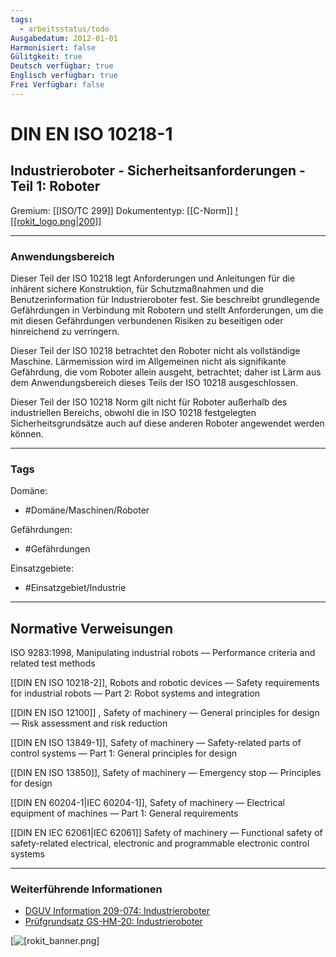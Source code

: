 ```yaml
---
tags:
  - arbeitsstatus/todo
Ausgabedatum: 2012-01-01
Harmonisiert: false
Gülitgkeit: true
Deutsch verfügbar: true
Englisch verfügbar: true
Frei Verfügbar: false
---
```


# DIN EN ISO 10218-1
## Industrieroboter - Sicherheitsanforderungen - Teil 1: Roboter

Gremium: [[ISO/TC 299]]
Dokumententyp: [[C-Norm]]
[![[rokit_logo.png|200]]](https://public-robots.de/)
***
### Anwendungsbereich
Dieser Teil der ISO 10218 legt Anforderungen und Anleitungen für die inhärent sichere Konstruktion, für Schutzmaßnahmen und die Benutzerinformation für Industrieroboter fest. Sie beschreibt grundlegende Gefährdungen in Verbindung mit Robotern und stellt Anforderungen, um die mit diesen Gefährdungen verbundenen Risiken zu beseitigen oder hinreichend zu verringern.

Dieser Teil der ISO 10218 betrachtet den Roboter nicht als vollständige Maschine. Lärmemission wird im Allgemeinen nicht als signifikante Gefährdung, die vom Roboter allein ausgeht, betrachtet; daher ist Lärm aus dem Anwendungsbereich dieses Teils der ISO 10218 ausgeschlossen. 

Dieser Teil der ISO 10218 Norm gilt nicht für Roboter außerhalb des industriellen Bereichs, obwohl die in ISO 10218 festgelegten Sicherheitsgrundsätze auch auf diese anderen Roboter angewendet werden können.

***
### Tags

Domäne:
- #Domäne/Maschinen/Roboter 

Gefährdungen:
- #Gefährdungen 

Einsatzgebiete:
- #Einsatzgebiet/Industrie 



***
## Normative Verweisungen

ISO 9283:1998, Manipulating industrial robots — Performance criteria and related test methods

[[DIN EN ISO 10218-2]], Robots and robotic devices — Safety requirements for industrial robots — Part 2: Robot systems and integration

[[DIN EN ISO 12100]] , Safety of machinery — General principles for design — Risk assessment and risk reduction

[[DIN EN ISO 13849-1]], Safety of machinery — Safety-related parts of control systems — Part 1: General principles for design

[[DIN EN ISO 13850]], Safety of machinery — Emergency stop — Principles for design

[[DIN EN 60204-1|IEC 60204-1]], Safety of machinery — Electrical equipment of machines — Part 1: General requirements

[[DIN EN IEC 62061|IEC 62061]] Safety of machinery — Functional safety of safety-related electrical, electronic and programmable electronic control systems


***
### Weiterführende Informationen

- [DGUV Information 209-074: Industrieroboter](https://publikationen.dguv.de/regelwerk/dguv-informationen/270/industrieroboter)
- [Prüfgrundsatz GS-HM-20: Industrieroboter](https://www.dguv.de/dguv-test/prod-pruef-zert/pruefgrundsaetze-erfahrung/pruefgrundsaetze/holz-und-metall/index.jsp)

[![[rokit_banner.png]](https://public-robots.de/)
